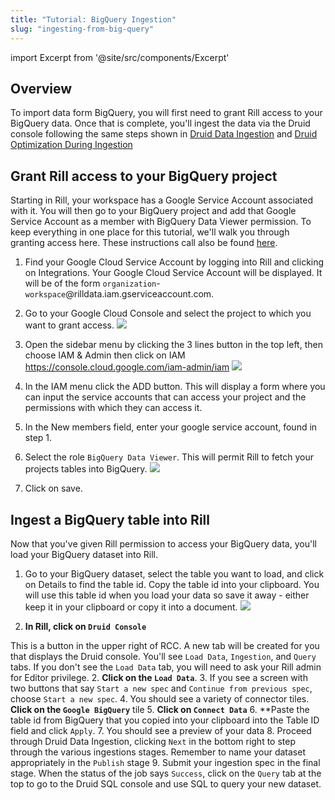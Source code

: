 ```yaml
---
title: "Tutorial: BigQuery Ingestion"
slug: "ingesting-from-big-query"
---
```

import Excerpt from '@site/src/components/Excerpt'

<Excerpt text="Creating a dataset from a Google BigQuery table"/>

## Overview
To import data form BigQuery, you will first need to grant Rill access to your BigQuery data. Once that is complete, you'll ingest the data via the Druid console following the same steps shown in [Druid Data Ingestion](https://druid.apache.org/docs/latest/tutorials/tutorial-batch.html) and [Druid Optimization During Ingestion](https://druid.apache.org/docs/latest/ingestion/index.html)

## Grant Rill access to your BigQuery project
Starting in Rill, your workspace has a Google Service Account associated with it. You will then go to your BigQuery project and add that Google Service Account as a member with BigQuery Data Viewer permission. To keep everything in one place for this tutorial, we'll walk you through granting access here. These instructions call also be found [here](/google-bigquery).

1. Find your Google Cloud Service Account by logging into Rill and clicking on Integrations. Your Google Cloud Service Account will be displayed. It will be of the form `organization`-`workspace`@rilldata.iam.gserviceaccount.com. 

2. Go to your Google Cloud Console and select the project to which you want to grant access. 
  ![](https://images.contentful.com/ve6smfzbifwz/6QItw8AUlK7ACgoqbf0UpC/9a92c4ca0e1c68753f65660fa717c703/0fa73d4-Project_selector.png)

3. Open the sidebar menu by clicking the 3 lines button in the top left, then choose IAM & Admin then click on IAM https://console.cloud.google.com/iam-admin/iam 
  ![](https://images.contentful.com/ve6smfzbifwz/5eMuGJMf6mx8cViZ94a8BJ/6160486e5898cec6d6ef41bcb7e1bda8/dc89c3c-iam_menu_selection.png)

4. In the IAM menu click the ADD button. This will display a form where you can input the service accounts that can access your project and the permissions with which they can access it.

5. In the New members field, enter your google service account, found in step 1.  

6. Select the role `BigQuery Data Viewer`. This will permit Rill to fetch your projects tables into BigQuery.
  ![](https://images.contentful.com/ve6smfzbifwz/5eMuGJMf6mx8cViZ94a8BJ/6160486e5898cec6d6ef41bcb7e1bda8/dc89c3c-iam_menu_selection.png)

7. Click on save.

## Ingest a BigQuery table into Rill
Now that you've given Rill permission to access your BigQuery data, you'll load your BigQuery dataset into Rill.

1. Go to your BigQuery dataset, select the table you want to load, and click on Details to find the table id.  Copy the table id into your clipboard. You will use this table id when you load your data so save it away - either keep it in your clipboard or copy it into a document.
![](https://images.contentful.com/ve6smfzbifwz/3ixrM3Du9SgGqUXgQg8mka/e49a5cf7749f8b1cd2666d8883b081e7/5ce7b0f-BigQuery_table_id.png)

1. **In Rill, click on `Druid Console`**

  This is a button in the upper right of RCC. A new tab will be created for you that displays the Druid console. You'll see `Load Data`, `Ingestion`, and `Query` tabs. If you don't see the `Load Data` tab, you will need to ask your Rill admin for Editor privilege. 
2. **Click on the `Load Data`**. 
3. If you see a screen with two buttons that say `Start a new spec` and `Continue from previous spec`, choose `Start a new spec`. 
4. You should see a variety of connector tiles. **Click on the `Google BigQuery`** tile
5. **Click on `Connect Data`**
6. **Paste the table id from BigQuery that you copied into your clipboard into the Table ID field and click `Apply`.
7. You should see a preview of your data
8. Proceed through Druid Data Ingestion, clicking `Next` in the bottom right to step through the various ingestions stages. Remember to name your dataset appropriately in the `Publish` stage
9. Submit your ingestion spec in the final stage. When the status of the job says `Success`, click on the `Query` tab at the top to go to the Druid SQL console and use SQL to query your new dataset.